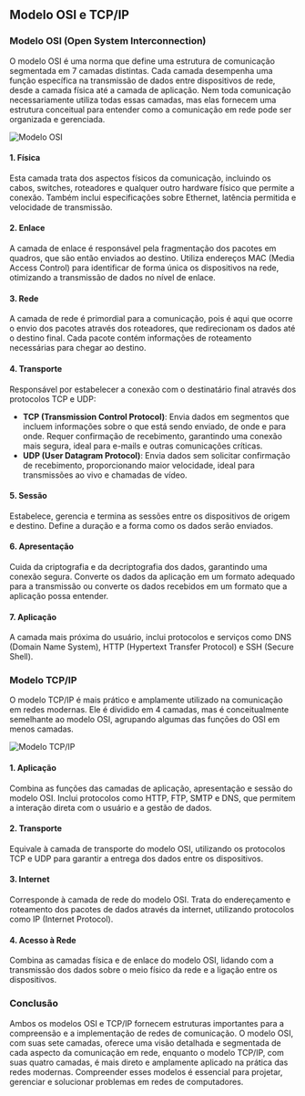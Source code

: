 ## Modelo OSI e TCP/IP

### Modelo OSI (Open System Interconnection)
O modelo OSI é uma norma que define uma estrutura de comunicação segmentada em 7 camadas distintas. Cada camada desempenha uma função específica na transmissão de dados entre dispositivos de rede, desde a camada física até a camada de aplicação. Nem toda comunicação necessariamente utiliza todas essas camadas, mas elas fornecem uma estrutura conceitual para entender como a comunicação em rede pode ser organizada e gerenciada.

![Modelo OSI](https://media.graphcms.com/output=format:png/resize=,width:858,height:494/XJuH7NlvRu2CPRAgC5AV)

#### 1. Física
Esta camada trata dos aspectos físicos da comunicação, incluindo os cabos, switches, roteadores e qualquer outro hardware físico que permite a conexão. Também inclui especificações sobre Ethernet, latência permitida e velocidade de transmissão.

#### 2. Enlace
A camada de enlace é responsável pela fragmentação dos pacotes em quadros, que são então enviados ao destino. Utiliza endereços MAC (Media Access Control) para identificar de forma única os dispositivos na rede, otimizando a transmissão de dados no nível de enlace.

#### 3. Rede
A camada de rede é primordial para a comunicação, pois é aqui que ocorre o envio dos pacotes através dos roteadores, que redirecionam os dados até o destino final. Cada pacote contém informações de roteamento necessárias para chegar ao destino.

#### 4. Transporte
Responsável por estabelecer a conexão com o destinatário final através dos protocolos TCP e UDP:
- **TCP (Transmission Control Protocol)**: Envia dados em segmentos que incluem informações sobre o que está sendo enviado, de onde e para onde. Requer confirmação de recebimento, garantindo uma conexão mais segura, ideal para e-mails e outras comunicações críticas.
- **UDP (User Datagram Protocol)**: Envia dados sem solicitar confirmação de recebimento, proporcionando maior velocidade, ideal para transmissões ao vivo e chamadas de vídeo.

#### 5. Sessão
Estabelece, gerencia e termina as sessões entre os dispositivos de origem e destino. Define a duração e a forma como os dados serão enviados.

#### 6. Apresentação
Cuida da criptografia e da decriptografia dos dados, garantindo uma conexão segura. Converte os dados da aplicação em um formato adequado para a transmissão ou converte os dados recebidos em um formato que a aplicação possa entender.

#### 7. Aplicação
A camada mais próxima do usuário, inclui protocolos e serviços como DNS (Domain Name System), HTTP (Hypertext Transfer Protocol) e SSH (Secure Shell).

### Modelo TCP/IP
O modelo TCP/IP é mais prático e amplamente utilizado na comunicação em redes modernas. Ele é dividido em 4 camadas, mas é conceitualmente semelhante ao modelo OSI, agrupando algumas das funções do OSI em menos camadas.

![Modelo TCP/IP](https://www.dltec.com.br/blog/wp-content/uploads/2019/02/osi-tcp-ip.png)

#### 1. Aplicação
Combina as funções das camadas de aplicação, apresentação e sessão do modelo OSI. Inclui protocolos como HTTP, FTP, SMTP e DNS, que permitem a interação direta com o usuário e a gestão de dados.

#### 2. Transporte
Equivale à camada de transporte do modelo OSI, utilizando os protocolos TCP e UDP para garantir a entrega dos dados entre os dispositivos.

#### 3. Internet
Corresponde à camada de rede do modelo OSI. Trata do endereçamento e roteamento dos pacotes de dados através da internet, utilizando protocolos como IP (Internet Protocol).

#### 4. Acesso à Rede
Combina as camadas física e de enlace do modelo OSI, lidando com a transmissão dos dados sobre o meio físico da rede e a ligação entre os dispositivos.

### Conclusão
Ambos os modelos OSI e TCP/IP fornecem estruturas importantes para a compreensão e a implementação de redes de comunicação. O modelo OSI, com suas sete camadas, oferece uma visão detalhada e segmentada de cada aspecto da comunicação em rede, enquanto o modelo TCP/IP, com suas quatro camadas, é mais direto e amplamente aplicado na prática das redes modernas. Compreender esses modelos é essencial para projetar, gerenciar e solucionar problemas em redes de computadores.
